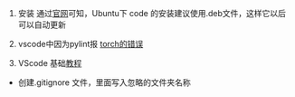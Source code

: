 

1. 安装
通过[官网](https://code.visualstudio.com/docs/setup/linux)可知，Ubuntu下 code 的安装建议使用.deb文件，这样它以后可以自动更新


6. vscode中因为pylint报 [torch的错误](https://blog.csdn.net/qq_33757398/article/details/107673099)


3. VScode 基础[教程](https://www.bilibili.com/video/BV14U4y1p7LF)
- 创建.gitignore 文件，里面写入忽略的文件夹名称